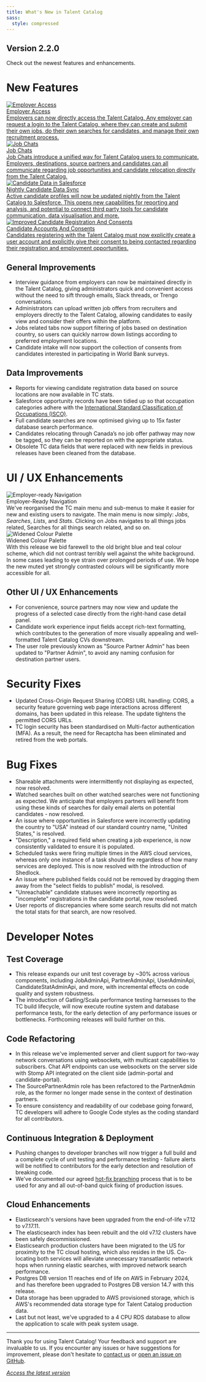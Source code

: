 ```yaml
---
title: What's New in Talent Catalog
sass:
  style: compressed
---
```


## Version 2.2.0 

Check out the newest features and enhancements.

# New Features

<div class="card-container">

  <a href="./v220/employer_access" class="card">
    <img src="./assets/images/v220/EmployerAccess.png" alt="Employer Access" class="card-image">
    <div class="card-body">
      <div class="card-title">Employer Access</div>
      <div class="card-description">
        Employers can now directly access the Talent Catalog. Any employer can request a login to 
the Talent Catalog, where they can create and submit their own jobs, do their own searches for 
candidates, and manage their own recruitment process.
      </div>
    </div>
 </a>

  <a href="./v220/job_chats" class="card">
    <img src="./assets/images/v220/JobChats.png" alt="Job Chats" class="card-image">
    <div class="card-body">
      <div class="card-title">Job Chats</div>
      <div class="card-description">
        Job Chats introduce a unified way for Talent Catalog users to communicate. Employers, 
destinations, source partners and candidates can all communicate regarding job opportunities and 
candidate relocation directly from the Talent Catalog.
      </div>
    </div>
  </a>

</div>

<div class="card-container">

  <a href="./v220/candidate_data_in_salesforce" class="card">
    <img src="./assets/images/v220/CandidateRecord.png" 
            alt="Candidate Data in Salesforce" class="card-image">
    <div class="card-body">
      <div class="card-title">Nightly Candidate Data Sync</div>
      <div class="card-description">
        Active candidate profiles will now be updated nightly from the Talent Catalog to 
Salesforce. This opens new capabilities for reporting and analysis, and potential to connect 
third party tools for candidate communication, data visualisation and more.
      </div>
    </div>
  </a>

  <a href="./v220/candidate_registration_and_consents" class="card">
    <img src="./assets/images/v220/CandidateRegistrationAndConsents.png" 
            alt="Improved Candidate Registration And Consents" class="card-image">
    <div class="card-body">
      <div class="card-title">Candidate Accounts And Consents</div>
      <div class="card-description">
        Candidates registering with the Talent Catalog must now explicitly create a user account 
and explicitly give their consent to being contacted regarding their registration and employment 
opportunities.
      </div>
    </div>
  </a>

</div>

## General Improvements

- Interview guidance from employers can now be maintained directly in the Talent Catalog, giving 
administrators quick and convenient access without the need to sift through emails, Slack threads, 
or Trengo conversations.
- Administrators can upload written job offers from recruiters and employers directly to the Talent
Catalog, allowing candidates to easily view and consider their offers within the platform.
- Jobs related tabs now support filtering of jobs based on destination country, so users can 
quickly narrow down listings according to preferred employment locations.
- Candidate intake will now support the collection of consents from candidates interested in 
participating in World Bank surveys.

## Data Improvements

- Reports for viewing candidate registration data based on source locations are now available in TC
stats.
- Salesforce opportunity records have been tidied up so that occupation categories adhere with the 
<a href="https://www.ilo.org/public/english/bureau/stat/isco/index.htm">International Standard 
Classification of Occupations (ISCO)</a>.
- Full candidate searches are now optimised giving up to 15x faster database search performance.
- Candidates relocating through Canada’s no job offer pathway may now be tagged, so they can be 
reported on with the appropriate status.
- Obsolete TC data fields that were replaced with new fields in previous releases have been 
cleaned from the database.


# UI / UX Enhancements

<div class="card-container">

  <div class="card-no-border">
    <img src="./assets/images/v220/EmployerReadyNavigation.png" alt="Employer-ready Navigation" class="card-image">
    <div class="card-body">
      <div class="card-title">Employer-Ready Navigation</div>
      <div class="card-description">
        We've reorganised the TC main menu and sub-menus to make it easier for new and existing 
users to navigate. The main menu is now simply: <em>Jobs</em>, <em>Searches</em>, <em>Lists</em>, 
and <em>Stats</em>. Clicking on Jobs navigates to all things jobs related, Searches for all things 
search related, and so on.
      </div>
    </div>
  </div>

  <div class="card-no-border">
    <img src="./assets/images/v220/WidenedColourPalette.png" alt="Widened Colour Palette" class="card-image">
    <div class="card-body">
      <div class="card-title">Widened Colour Palette</div>
      <div class="card-description">
        With this release we bid farewell to the old bright blue and teal colour scheme, which did
not contrast terribly well against the white background. In some cases leading to eye strain over 
prolonged periods of use. We hope the new muted yet strongly contrasted colours will be 
significantly more accessible for all.
      </div>
    </div>
  </div>

</div>

## Other UI / UX Enhancements

- For convenience, source partners may now view and update the progress of a selected case directly 
from the right-hand case detail panel.
- Candidate work experience input fields accept rich-text formatting, which contributes to the 
generation of more visually appealing and well-formatted Talent Catalog CVs downstream.
- The user role previously known as "Source Partner Admin" has been updated to "Partner Admin",
to avoid any naming confusion for destination partner users.


# Security Fixes

- Updated Cross-Origin Request Sharing (CORS) URL handling: CORS, a security feature governing web
page interactions across different domains, has been updated in this release. The update 
tightens the permitted CORS URLs.
- TC login security has been standardised on Multi-factor authentication (MFA). As a result, the
need for Recaptcha has been eliminated and retired from the web portals.


# Bug Fixes

- Shareable attachments were intermittently not displaying as expected, now resolved.
- Watched searches built on other watched searches were not functioning as expected. We anticipate
that employers partners will benefit from using these kinds of searches for daily email alerts on 
potential candidates - now resolved.
- An issue where opportunities in Salesforce were incorrectly updating the country to "USA" instead
of our standard country name, "United States," is resolved.
- "Description," a required field when creating a job experience, is now consistently validated
to ensure it is populated.
- Scheduled tasks were firing multiple times in the AWS cloud services, whereas only one instance 
of a task should fire regardless of how many services are deployed. This is now resolved with the
introduction of Shedlock.
- An issue where published fields could not be removed by dragging them away from the "select fields
to publish" modal, is resolved.
- "Unreachable" candidate statuses were incorrectly reporting as "incomplete" registrations in the 
candidate portal, now resolved.
- User reports of discrepancies where some search results did not match the total stats for that 
search, are now resolved.


# Developer Notes

## Test Coverage

- This release expands our unit test coverage by ~30% across various components, including 
JobAdminApi, PartnerAdminApi, UserAdminApi, CandidateStatAdminApi, and more, with incremental 
effects on code quality and system robustness.
- The introduction of Gatling/Scala performance testing harnesses to the TC build lifecycle, will 
now execute routine system and database performance tests, for the early detection of any 
performance issues or bottlenecks. Forthcoming releases will build further on this.

## Code Refactoring
- In this release we've implemented server and client support for two-way network conversations 
using websockets, with multicast capabilities to subscribers. Chat API endpoints can use websockets 
on the server side with Stomp API integrated on the client side (admin-portal and candidate-portal).
- The SourcePartnerAdmin role has been refactored to the PartnerAdmin role, as the former no longer 
made sense in the context of destination partners.
- To ensure consistency and readability of our codebase going forward, TC developers will adhere to 
Google Code styles as the coding standard for all contributors.

## Continuous Integration & Deployment
- Pushing changes to developer branches will now trigger a full build and a complete cycle of unit 
testing and performance testing - failure alerts will be notified to contributors for the early 
detection and resolution of breaking code.
- We've documented our agreed [hot-fix branching](https://github.com/Talent-Catalog/talentcatalog/wiki/Release#hotfix-branches)
process that is to be used for any and all out-of-band quick fixing of production issues.

## Cloud Enhancements
- Elasticsearch's versions have been upgraded from the end-of-life v7.12 to v7.17.11. 
- The elasticsearch index has been rebuilt and the old v7.12 clusters have been safely 
decommissioned.
- Elasticsearch production clusters have been migrated to the US for proximity to the TC cloud 
hosting, which also resides in the US. Co-locating both services will alleviate unnecessary 
transatlantic network hops when running elastic searches, with improved network search performance.
- Postgres DB version 11 reaches end of life on AWS in February 2024, and has therefore been 
upgraded to Postgres DB version 14.7 with this release.
- Data storage has been upgraded to AWS provisioned storage, which is AWS's recommended data storage
type for Talent Catalog production data.
- Last but not least, we've upgraded to a 4 CPU RDS database to allow the application to scale with
peak system usage.



---

Thank you for using Talent Catalog! Your feedback and support are invaluable to us. If you encounter 
any issues or have suggestions for improvement, please don't hesitate to [contact us](mailto:support@talentcatalog.net) or
[open an issue on GitHub](https://github.com/Talent-Catalog/talentcatalog/issues).

*[Access the latest version](https://tctalent.org/admin-portal/login)*
